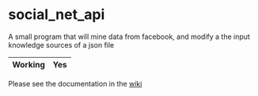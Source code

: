 # social_net_api
A small program that will mine data from facebook, and modify a the input knowledge sources of a json file

Working   | Yes |
--------- | ------

Please see the documentation in the [wiki](https://github.com/KurtisReid/social_net_api/wiki)


